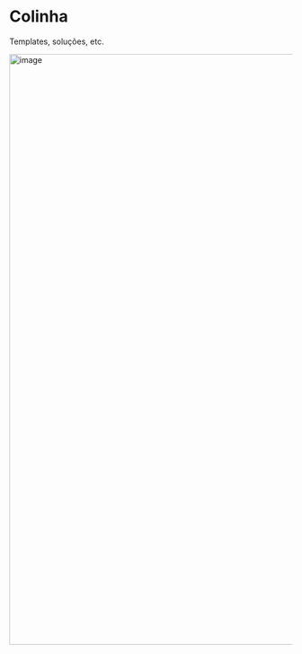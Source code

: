 # Colinha
Templates, soluções, etc.

<img width="1052" alt="image" src="https://user-images.githubusercontent.com/123428940/216679798-e167b837-708b-4d9e-a7fb-805e4cd08203.png">
